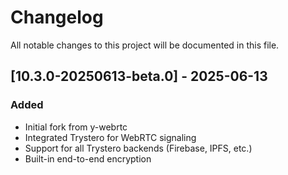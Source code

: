 # Changelog
All notable changes to this project will be documented in this file.

## [10.3.0-20250613-beta.0] - 2025-06-13
### Added
- Initial fork from y-webrtc
- Integrated Trystero for WebRTC signaling
- Support for all Trystero backends (Firebase, IPFS, etc.)
- Built-in end-to-end encryption

